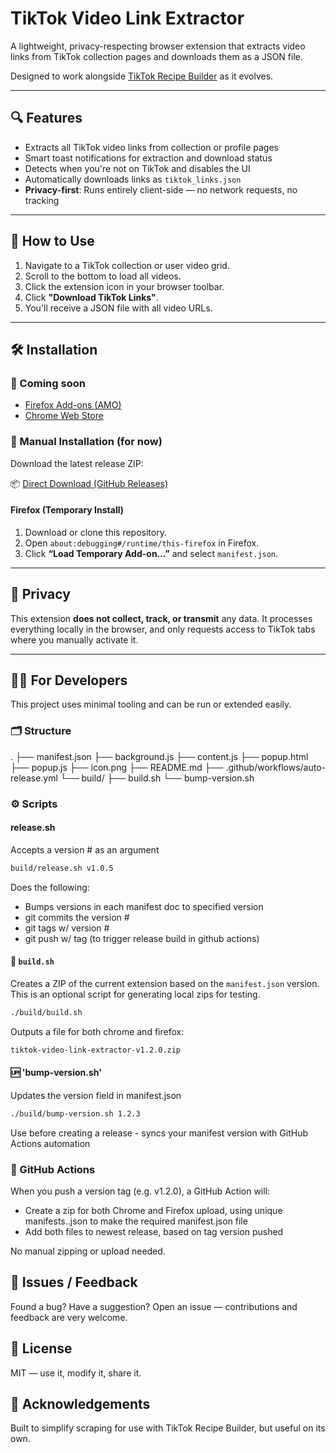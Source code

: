 # TikTok Video Link Extractor

A lightweight, privacy-respecting browser extension that extracts video links from TikTok collection pages and downloads them as a JSON file.

Designed to work alongside [TikTok Recipe Builder](https://github.com/bigwhitetuna/TikTok-Recipe-Builder) as it evolves.

---

## 🔍 Features

- Extracts all TikTok video links from collection or profile pages
- Smart toast notifications for extraction and download status
- Detects when you're not on TikTok and disables the UI
- Automatically downloads links as `tiktok_links.json`
- **Privacy-first**: Runs entirely client-side — no network requests, no tracking

---

## 🧭 How to Use

1. Navigate to a TikTok collection or user video grid.
2. Scroll to the bottom to load all videos.
3. Click the extension icon in your browser toolbar.
4. Click **"Download TikTok Links"**.
5. You'll receive a JSON file with all video URLs.

---

## 🛠️ Installation

### 🔌 Coming soon
- [Firefox Add-ons (AMO)](https://addons.mozilla.org/en-US/firefox/addon/tiktok-video-link-extractor/)
- [Chrome Web Store](https://chrome.google.com/webstore/category/extensions)

### 🧪 Manual Installation (for now)
Download the latest release ZIP:

📦 [Direct Download (GitHub Releases)](https://github.com/bigwhitetuna/tiktok-link-extractor/releases/latest)

#### Firefox (Temporary Install)
1. Download or clone this repository.
2. Open `about:debugging#/runtime/this-firefox` in Firefox.
3. Click **“Load Temporary Add-on…”** and select `manifest.json`.

---

## 🔐 Privacy

This extension **does not collect, track, or transmit** any data. It processes everything locally in the browser, and only requests access to TikTok tabs where you manually activate it.

---

## 🧑‍💻 For Developers

This project uses minimal tooling and can be run or extended easily.

### 🗂 Structure
.
├── manifest.json
├── background.js
├── content.js
├── popup.html
├── popup.js
├── icon.png
├── README.md
├── .github/workflows/auto-release.yml
└── build/
├── build.sh
└── bump-version.sh

### ⚙️ Scripts

#### release.sh

Accepts a version # as an argument

```bash
build/release.sh v1.0.5
```

Does the following:
- Bumps versions in each manifest doc to specified version
- git commits the version #
- git tags w/ version #
- git push w/ tag (to trigger release build in github actions)

#### 🔧 `build.sh`
Creates a ZIP of the current extension based on the `manifest.json` version. This is an optional script for generating local zips for testing.

```bash
./build/build.sh
```

Outputs a file for both chrome and firefox:
```bash
tiktok-video-link-extractor-v1.2.0.zip
```

#### 🆙 'bump-version.sh'
Updates the version field in manifest.json

```bash
./build/bump-version.sh 1.2.3
```

Use before creating a release - syncs your manifest version with GitHub Actions automation

### 🚀 GitHub Actions

When you push a version tag (e.g. v1.2.0), a GitHub Action will:
- Create a zip for both Chrome and Firefox upload, using unique manifests.<browser>.json to make the required manifest.json file
- Add both files to newest release, based on tag version pushed

No manual zipping or upload needed.


## 🐛 Issues / Feedback

Found a bug? Have a suggestion? Open an issue — contributions and feedback are very welcome.


## 📄 License

MIT — use it, modify it, share it.


## 🙌 Acknowledgements

Built to simplify scraping for use with TikTok Recipe Builder, but useful on its own.